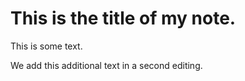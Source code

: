 # This is the title of my **note**.

This is some text.

We add this additional text in a second editing.